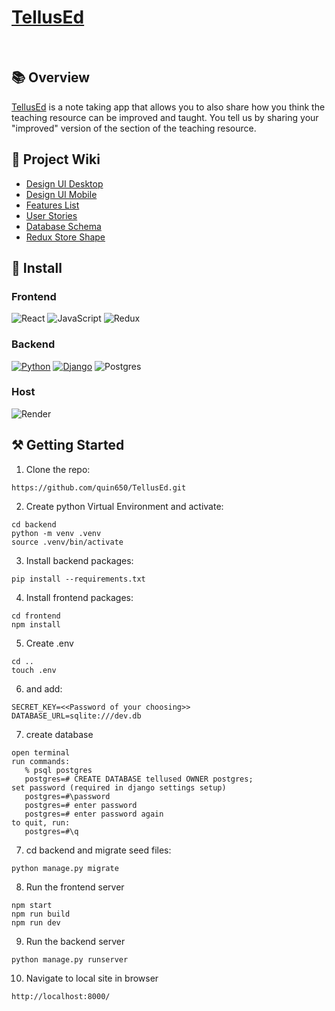 # [TellusEd](https://tellused.com/)

<br>

## 📚 Overview

[TellusEd](https://tellused.com/) is a note taking app that allows you to also share how you think the teaching resource can be improved and taught. You tell us by sharing your "improved" version of the section of the teaching resource.

## 📔 Project Wiki

- [Design UI Desktop](https://github.com/quin650/TellusEd/wiki/Design-UI--Desktop)
- [Design UI Mobile](https://github.com/quin650/TellusEd/wiki/Design-UI--Mobile)
- [Features List](https://github.com/quin650/TellusEd/wiki/Features-List)
- [User Stories](https://github.com/quin650/TellusEd/wiki/User-Stories)
- [Database Schema](https://github.com/quin650/TellusEd/wiki/Database-Schema)
- [Redux Store Shape](https://github.com/quin650/TellusEd/wiki/Redux-Toolkit-Store)

## 💾 Install

### Frontend

![React](https://img.shields.io/badge/react-%2320232a.svg?logo=react&style=flat&logoColor=%2361DAFB)
![JavaScript](https://img.shields.io/badge/javascript-%23323330.svg?logo=javascript&style=flat&logoColor=%23F7DF1E)
![Redux](https://img.shields.io/badge/redux-%23593d88.svg?logo=redux&style=flat&logoColor=white)

### Backend

[![Python](https://img.shields.io/badge/-Python-F9DC3E.svg?logo=python&style=flat)](https://www.python.org/)
[![Django](https://img.shields.io/badge/-Django-092E20.svg?logo=django&style=flat)](https://www.djangoproject.com/)
![Postgres](https://img.shields.io/badge/postgres-%23316192.svg?logo=postgresql&style=flat&logoColor=white)

### Host

![Render](https://img.shields.io/badge/render-%4351e8.svg?logo=sqlite&style=flat&logoColor=white)

## ⚒️ Getting Started

1. Clone the repo:

```
https://github.com/quin650/TellusEd.git
```
2. Create python Virtual Environment and activate:

```
cd backend
python -m venv .venv
source .venv/bin/activate
```
3. Install backend packages:

```
pip install --requirements.txt

```
4. Install frontend packages:

```
cd frontend
npm install
```

5. Create .env

```
cd ..
touch .env
```
6. and add:

```
SECRET_KEY=<<Password of your choosing>>
DATABASE_URL=sqlite:///dev.db
```

7. create database

```
open terminal
run commands:
   % psql postgres
   postgres=# CREATE DATABASE tellused OWNER postgres;
set password (required in django settings setup)
   postgres=#\password
   postgres=# enter password
   postgres=# enter password again
to quit, run:
   postgres=#\q
```

7. cd backend and migrate seed files:

```
python manage.py migrate
```
8. Run the frontend server

```
npm start
npm run build
npm run dev
```
9. Run the backend server

```
python manage.py runserver
```

10. Navigate to local site in browser

```
http://localhost:8000/
```